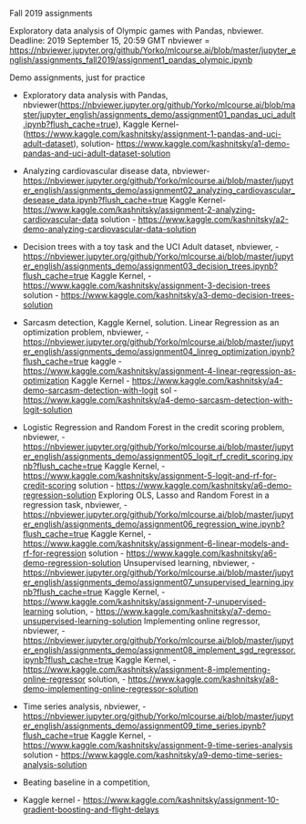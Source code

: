 Fall 2019 assignments

Exploratory data analysis of Olympic games with Pandas, nbviewer. Deadline: 2019 September 15, 20:59 GMT
nbviewer = https://nbviewer.jupyter.org/github/Yorko/mlcourse.ai/blob/master/jupyter_english/assignments_fall2019/assignment1_pandas_olympic.ipynb

Demo assignments, just for practice

- Exploratory data analysis with Pandas, 
nbviewer(https://nbviewer.jupyter.org/github/Yorko/mlcourse.ai/blob/master/jupyter_english/assignments_demo/assignment01_pandas_uci_adult.ipynb?flush_cache=true), 
Kaggle Kernel- (https://www.kaggle.com/kashnitsky/assignment-1-pandas-and-uci-adult-dataset), 
solution- https://www.kaggle.com/kashnitsky/a1-demo-pandas-and-uci-adult-dataset-solution
- Analyzing cardiovascular disease data, 
nbviewer-  https://nbviewer.jupyter.org/github/Yorko/mlcourse.ai/blob/master/jupyter_english/assignments_demo/assignment02_analyzing_cardiovascular_desease_data.ipynb?flush_cache=true
Kaggle Kernel- https://www.kaggle.com/kashnitsky/assignment-2-analyzing-cardiovascular-data
solution - https://www.kaggle.com/kashnitsky/a2-demo-analyzing-cardiovascular-data-solution
- Decision trees with a toy task and the UCI Adult dataset, 
nbviewer, -https://nbviewer.jupyter.org/github/Yorko/mlcourse.ai/blob/master/jupyter_english/assignments_demo/assignment03_decision_trees.ipynb?flush_cache=true
Kaggle Kernel, - https://www.kaggle.com/kashnitsky/assignment-3-decision-trees
solution - https://www.kaggle.com/kashnitsky/a3-demo-decision-trees-solution
- Sarcasm detection, Kaggle Kernel, solution. Linear Regression as an optimization problem, 
nbviewer, - https://nbviewer.jupyter.org/github/Yorko/mlcourse.ai/blob/master/jupyter_english/assignments_demo/assignment04_linreg_optimization.ipynb?flush_cache=true
kaggle - https://www.kaggle.com/kashnitsky/assignment-4-linear-regression-as-optimization
Kaggle Kernel - https://www.kaggle.com/kashnitsky/a4-demo-sarcasm-detection-with-logit
sol - https://www.kaggle.com/kashnitsky/a4-demo-sarcasm-detection-with-logit-solution

- Logistic Regression and Random Forest in the credit scoring problem, 
nbviewer, - https://nbviewer.jupyter.org/github/Yorko/mlcourse.ai/blob/master/jupyter_english/assignments_demo/assignment05_logit_rf_credit_scoring.ipynb?flush_cache=true
Kaggle Kernel, - https://www.kaggle.com/kashnitsky/assignment-5-logit-and-rf-for-credit-scoring
solution - https://www.kaggle.com/kashnitsky/a6-demo-regression-solution
Exploring OLS, Lasso and Random Forest in a regression task, 
nbviewer, - https://nbviewer.jupyter.org/github/Yorko/mlcourse.ai/blob/master/jupyter_english/assignments_demo/assignment06_regression_wine.ipynb?flush_cache=true
Kaggle Kernel, - https://www.kaggle.com/kashnitsky/assignment-6-linear-models-and-rf-for-regression
solution - https://www.kaggle.com/kashnitsky/a6-demo-regression-solution
Unsupervised learning, 
nbviewer, - https://nbviewer.jupyter.org/github/Yorko/mlcourse.ai/blob/master/jupyter_english/assignments_demo/assignment07_unsupervised_learning.ipynb?flush_cache=true
Kaggle Kernel, - https://www.kaggle.com/kashnitsky/assignment-7-unupervised-learning
solution, - https://www.kaggle.com/kashnitsky/a7-demo-unsupervised-learning-solution
Implementing online regressor, 
nbviewer, - https://nbviewer.jupyter.org/github/Yorko/mlcourse.ai/blob/master/jupyter_english/assignments_demo/assignment08_implement_sgd_regressor.ipynb?flush_cache=true
Kaggle Kernel, - https://www.kaggle.com/kashnitsky/assignment-8-implementing-online-regressor
solution, - https://www.kaggle.com/kashnitsky/a8-demo-implementing-online-regressor-solution
- Time series analysis, 
nbviewer, - https://nbviewer.jupyter.org/github/Yorko/mlcourse.ai/blob/master/jupyter_english/assignments_demo/assignment09_time_series.ipynb?flush_cache=true
Kaggle Kernel, - https://www.kaggle.com/kashnitsky/assignment-9-time-series-analysis
solution - https://www.kaggle.com/kashnitsky/a9-demo-time-series-analysis-solution
- Beating baseline in a competition, 
- Kaggle kernel - https://www.kaggle.com/kashnitsky/assignment-10-gradient-boosting-and-flight-delays


